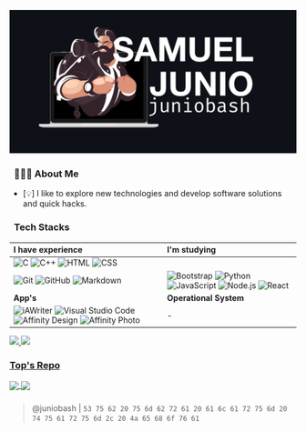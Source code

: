 ![Software Engineer & Web Developer](assets/profile.png)

###  &nbsp; 👨🏻‍💻 About Me
 - [💡] I like to explore new technologies and develop software solutions and quick hacks.


### &nbsp; Tech Stacks
| **I have experience** |**I'm studying** |
| :--- | :--- |
|![C](https://img.shields.io/badge/-C-05122A?style=flat&logo=C&logoColor=A8B9CC) ![C++](https://img.shields.io/badge/-C++-05122A?style=flat&logo=C%2B%2B&logoColor=00599C) ![HTML](https://img.shields.io/badge/-HTML-05122A?style=flat&logo=HTML5) ![CSS](https://img.shields.io/badge/-CSS-05122A?style=flat&logo=CSS3&logoColor=1572B6)&nbsp;|
|![Git](https://img.shields.io/badge/-Git-05122A?style=flat&logo=git) ![GitHub](https://img.shields.io/badge/-GitHub-05122A?style=flat&logo=github) ![Markdown](https://img.shields.io/badge/-Markdown-05122A?style=flat&logo=markdown)| ![Bootstrap](https://img.shields.io/badge/-Bootstrap-05122A?style=flat&logo=bootstrap&logoColor=563D7C) ![Python](https://img.shields.io/badge/-Python-05122A?style=flat&logo=python) ![JavaScript](https://img.shields.io/badge/-JavaScript-05122A?style=flat&logo=javascript) ![Node.js](https://img.shields.io/badge/-Node.js-05122A?style=flat&logo=node.js) ![React](https://img.shields.io/badge/-React-05122A?style=flat&logo=react)|
| **App's** | **Operational System** |
|![iAWriter](https://img.shields.io/badge/-InDesign-05122A?style=flat&logo=adobe-indesign) ![Visual Studio Code](https://img.shields.io/badge/-Visual%20Studio%20Code-05122A?style=flat&logo=visual-studio-code&logoColor=007ACC) ![Affinity Design](https://img.shields.io/badge/-Illustrator-05122A?style=flat&logo=adobe-illustrator) ![Affinity Photo](https://img.shields.io/badge/-Photoshop-05122A?style=flat&logo=adobe-photoshop)| - |

<div>
<a href="https://github.com/juniobash">
<img height="120em" src="https://github-readme-stats.vercel.app/api/top-langs/?username=juniobash&langs_count=7&hide_border=true&layout=compact&theme=dark"/>
<img height="120em" src="https://github-readme-stats.vercel.app/api?username=juniobash&show_icons=true&hide_border=true&layout=compact&theme=dark&include_all_commits=true&count_private=true"/>
</div>

### Top's Repo

<a href="https://github.com/juniobash/completeProjects">
  <img height="120em" align="center" src="https://github-readme-stats.vercel.app/api/pin/?username=juniobash&repo=completeProjects&hide_border=true&theme=dark" />
</a>
<a href="https://github.com/juniobash/projectsUnderConstruction">
  <img height="120em" align="center" src="https://github-readme-stats.vercel.app/api/pin/?username=juniobash&repo=projectsUnderConstruction&hide_border=true&theme=dark" />
</a>

###
> @juniobash | `53 75 62 20 75 6d 62 72 61 20 61 6c 61 72 75 6d 20 74 75 61 72 75 6d 2c 20 4a 65 68 6f 76 61`